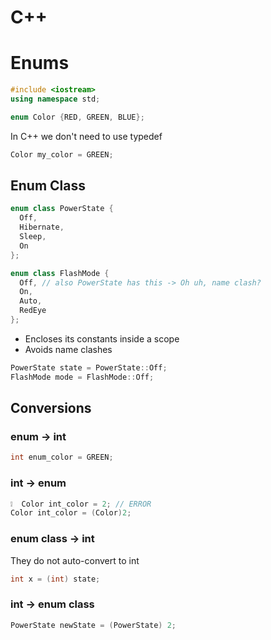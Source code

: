 # C++
# Enums

```cpp
#include <iostream>
using namespace std;
```


```cpp
enum Color {RED, GREEN, BLUE};
```
In C++ we don't need to use typedef
```cpp
Color my_color = GREEN;
```

## Enum Class

```cpp
enum class PowerState {
  Off,
  Hibernate,
  Sleep,
  On
};

enum class FlashMode {
  Off, // also PowerState has this -> Oh uh, name clash?
  On,
  Auto,
  RedEye
};
```
- Encloses its constants inside a scope
- Avoids name clashes
```cpp
PowerState state = PowerState::Off;
FlashMode mode = FlashMode::Off; 
```


## Conversions

### enum -> int
```cpp
int enum_color = GREEN;
```
### int -> enum
```cpp
❕  Color int_color = 2; // ERROR
Color int_color = (Color)2;
```
### enum class -> int
They do not auto-convert to int
```cpp
int x = (int) state;
```
### int -> enum class
```cpp
PowerState newState = (PowerState) 2;
```